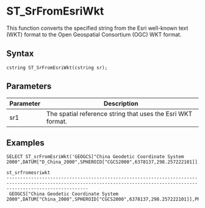 # ST\_SrFromEsriWkt

This function converts the specified string from the Esri well-known text \(WKT\) format to the Open Geospatial Consortium \(OGC\) WKT format.

## Syntax

```
cstring ST_SrFromEsriWkt(cstring sr);
```

## Parameters

|Parameter|Description|
|---------|-----------|
|sr1|The spatial reference string that uses the Esri WKT format.|

## Examples

```
SELECT ST_srFromEsriWkt('GEOGCS["China Geodetic Coordinate System 2000",DATUM["D_China_2000",SPHEROID["CGCS2000",6378137,298.257222101]],PRIMEM["Greenwich",0],UNIT["Degree",0.017453292519943295]]');

st_srfromesriwkt                                                                             
--------------------------------------------------------------------------------------------------------------------------------------------------------------------------
 GEOGCS["China Geodetic Coordinate System 2000",DATUM["China_2000",SPHEROID["CGCS2000",6378137,298.257222101]],PRIMEM["Greenwich",0],UNIT["Degree",0.017453292519943295]]
```

